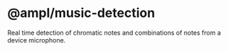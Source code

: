 # @ampl/music-detection

Real time detection of chromatic notes and combinations of notes from a device microphone.
